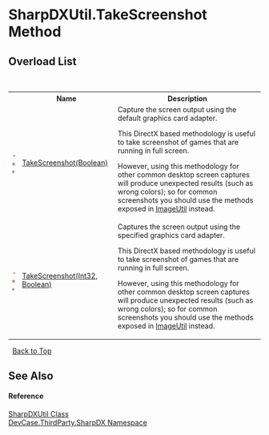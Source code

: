 # SharpDXUtil.TakeScreenshot Method 
 


## Overload List
&nbsp;<table><tr><th></th><th>Name</th><th>Description</th></tr><tr><td>![Public method](media/pubmethod.gif "Public method")![Static member](media/static.gif "Static member")![Code example](media/CodeExample.png "Code example")</td><td><a href="M_DevCase_ThirdParty_SharpDX_SharpDXUtil_TakeScreenshot">TakeScreenshot(Boolean)</a></td><td>
Capture the screen output using the default graphics card adapter. 

 This DirectX based methodology is useful to take screenshot of games that are running in full screen. 

 However, using this methodology for other common desktop screen captures will produce unexpected results (such as wrong colors); so for common screenshots you should use the methods exposed in <a href="T_DevCase_Core_Imaging_Tools_ImageUtil">ImageUtil</a> instead.</td></tr><tr><td>![Public method](media/pubmethod.gif "Public method")![Static member](media/static.gif "Static member")![Code example](media/CodeExample.png "Code example")</td><td><a href="M_DevCase_ThirdParty_SharpDX_SharpDXUtil_TakeScreenshot_1">TakeScreenshot(Int32, Boolean)</a></td><td>
Captures the screen output using the specified graphics card adapter. 

 This DirectX based methodology is useful to take screenshot of games that are running in full screen. 

 However, using this methodology for other common desktop screen captures will produce unexpected results (such as wrong colors); so for common screenshots you should use the methods exposed in <a href="T_DevCase_Core_Imaging_Tools_ImageUtil">ImageUtil</a> instead.</td></tr></table>&nbsp;
<a href="#sharpdxutil.takescreenshot-method">Back to Top</a>

## See Also


#### Reference
<a href="T_DevCase_ThirdParty_SharpDX_SharpDXUtil">SharpDXUtil Class</a><br /><a href="N_DevCase_ThirdParty_SharpDX">DevCase.ThirdParty.SharpDX Namespace</a><br />